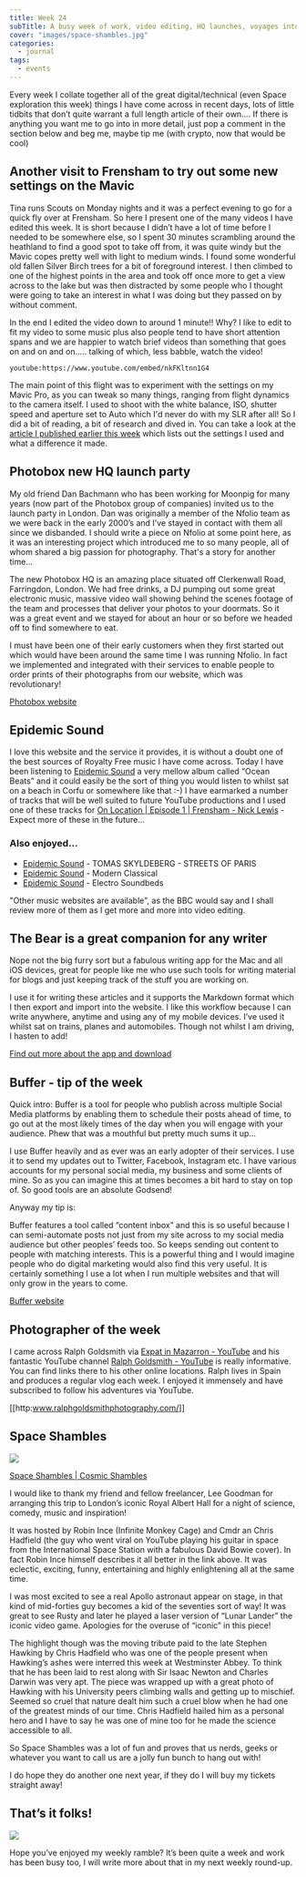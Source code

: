 ```yaml
---
title: Week 24
subTitle: A busy week of work, video editing, HQ launches, voyages into space, flying into the skies over Surrey and time to reflect on some of the tools of my trade. 
cover: "images/space-shambles.jpg"
categories:
  - journal
tags:
  - events
---
```


Every week I collate together all of the great digital/technical (even Space exploration this week) things I have come across in recent days, lots of little tidbits that don’t quite warrant a full length article of their own…. If there is anything you want me to go into in more detail, just pop a comment in the section below and beg me, maybe tip me (with crypto, now that would be cool)

## Another visit to Frensham to try out some new settings on the Mavic
Tina runs Scouts on Monday nights and it was a perfect evening to go for a quick fly over at Frensham. So here I present one of the many videos I have edited this week. It is short because I didn’t have a lot of time before I needed to be somewhere else, so I spent 30 minutes scrambling around the heathland to find a good spot to take off from, it was quite windy but the Mavic copes pretty well with light to medium winds. I found some wonderful old fallen Silver Birch trees for a bit of foreground interest. I then climbed to one of the highest points in the area and took off once more to get a view across to the lake but was then distracted by some people who I thought were going to take an interest in what I was doing but they passed on by without comment. 

In the end I edited the video down to around 1 minute!! Why? I like to edit to fit my video to some music plus also people tend to have short attention spans and we are happier to watch brief videos than something that goes on and on and on….. talking of which, less babble, watch the video!

`youtube:https://www.youtube.com/embed/nkFKltnn1G4`

The main point of this flight was to experiment with the settings on my Mavic Pro, as you can tweak so many things, ranging from flight dynamics to the camera itself. I used to shoot with the white balance, ISO, shutter speed and aperture set to Auto which I'd never do with my SLR after all! So I did a bit of reading, a bit of research and dived in. You can take a look at the [article I published earlier this week](https://www.nicklewis.net/on-location-episode-1/) which lists out the settings I used and what a difference it made.

## Photobox new HQ launch party
My old friend Dan Bachmann who has been working for Moonpig for many years (now part of the Photobox group of companies) invited us to the launch party in London. Dan was originally a member of the Nfolio team as we were back in the early 2000’s and I’ve stayed in contact with them all since we disbanded. I should write a piece on Nfolio at some point here, as it was an interesting project which introduced me to so many people, all of whom shared a big passion for photography. That's a story for another time...

The new Photobox HQ is an amazing place situated off Clerkenwall Road, Farringdon, London. We had free drinks, a DJ pumping out some great electronic music, massive video wall showing behind the scenes footage of the team and processes that deliver your photos to your doormats. So it was a great event and we stayed for about an hour or so before we headed off to find somewhere to eat. 

I must have been one of their early customers when they first started out which would have been around the same time I was running Nfolio. In fact we implemented and integrated with their services to enable people to order prints of their photographs from our website, which was revolutionary!

[Photobox website](https://www.photobox.co.uk/)

## Epidemic Sound
I love this website and the service it provides, it is without a doubt one of the best sources of Royalty Free music I have come across. Today I have been listening to [Epidemic Sound](https://player.epidemicsound.com/albums/album/611) a very mellow album called “Ocean Beats” and it could easily be the sort of thing you would listen to whilst sat on a beach in Corfu or somewhere like that :-) I have earmarked a number of tracks that will be well suited to future YouTube productions and I used one of these tracks for [On Location | Episode 1 | Frensham - Nick Lewis](https://www.nicklewis.net/on-location-episode-1/) - Expect more of these in the future…

### Also enjoyed…
* [Epidemic Sound](https://player.epidemicsound.com/albums/album/1238) - TOMAS SKYLDEBERG - STREETS OF PARIS
* [Epidemic Sound](https://player.epidemicsound.com/albums/album/1317) - Modern Classical
* [Epidemic Sound](https://player.epidemicsound.com/albums/album/854) - Electro Soundbeds

"Other music websites are available", as the BBC would say and I shall review more of them as I get more and more into video editing.

## The Bear is a great companion for any writer
Nope not the big furry sort but a fabulous writing app for the Mac and all iOS devices, great for people like me who use such tools for writing material for blogs and just keeping track of the stuff you are working on.

I use it for writing these articles and it supports the Markdown format which I then export and import into the website. I like this workflow because I can write anywhere, anytime and using any of my mobile devices. I’ve used it whilst sat on trains, planes and automobiles. Though not whilst I am driving, I hasten to add!

[Find out more about the app and download](https://www.bear-writer.com)

## Buffer - tip of the week
Quick intro: Buffer is a tool for people who publish across multiple Social Media platforms by enabling them to schedule their posts ahead of time, to go out at the most likely times of the day when you will engage with your audience. Phew that was a mouthful but pretty much sums it up…

I use Buffer heavily and as ever was an early adopter of their services. I use it to send my updates out to Twitter, Facebook, Instagram etc. I have various accounts for my personal social media, my business and some clients of mine. So as you can imagine this at times becomes a bit hard to stay on top of. So good tools are an absolute Godsend!

Anyway my tip is:

Buffer features a tool called “content inbox” and this is so useful because I can semi-automate posts not just from my site across to my social media audience but other peoples’ feeds too. So keeps sending out content to people with matching interests. This is a powerful thing and I would imagine people who do digital marketing would also find this very useful. It is certainly something I use a lot when I run multiple websites and that will only grow in the years to come.

[Buffer website](https://www.bufferapp.com)

## Photographer of the week
I came across Ralph Goldsmith via [Expat in Mazarron - YouTube](https://www.youtube.com/channel/UCOb6fkEakCC98MOVbe7x5JA) and his fantastic YouTube channel [Ralph Goldsmith - YouTube](https://www.youtube.com/user/NWLCoaching) is really informative. You can find links there to his other online locations. Ralph lives in Spain and produces a regular vlog each week. I enjoyed it immensely and have subscribed to follow his adventures via YouTube.

[[http:www.ralphgoldsmithphotography.com/]]

## Space Shambles
![](images/space-shambles.jpg)

[Space Shambles | Cosmic Shambles](http://cosmicshambles.com/spaceshambles)

I would like to thank my friend and fellow freelancer, Lee Goodman for arranging this trip to London’s iconic Royal Albert Hall for a night of science, comedy, music and inspiration! 

It was hosted by Robin Ince (Infinite Monkey Cage) and Cmdr an Chris Hadfield (the guy who went viral on YouTube playing his guitar in space from the International Space Station with a fabulous David Bowie cover). In fact Robin Ince himself describes it all better in the link above. It was eclectic, exciting, funny, entertaining and highly enlightening
all at the same time. 

I was most excited to see a real Apollo astronaut appear on stage, in that kind of mid-forties guy becomes a kid of the seventies sort of way! It was great to see Rusty and later he played a laser version of “Lunar Lander” the iconic video game. Apologies for the overuse of “iconic” in this piece!

The highlight though was the moving tribute paid to the late Stephen Hawking by Chris Hadfield who was one of the people present when Hawking’s ashes were interred this week at Westminster Abbey. To think that he has been laid to rest along with Sir Isaac Newton and Charles Darwin was very apt. The piece was wrapped up with a great photo of Hawking with his University peers climbing walls and getting up to mischief. Seemed so cruel that nature dealt him such a cruel blow when he had one of the greatest minds of  our time. Chris Hadfield hailed him as a personal hero and I have to say he was one of mine too for he made the science accessible to all.

So Space Shambles was a lot of fun and proves that us nerds, geeks or whatever you want to call us are a jolly fun bunch to hang out with!

I do hope they do another one next year, if they do I will buy my tickets straight away!

## That’s it folks!

![](images/thats-all-folks.png)

Hope you’ve enjoyed my weekly ramble? It’s been quite a week and work has been busy too, I will write more about that in my next weekly round-up.

